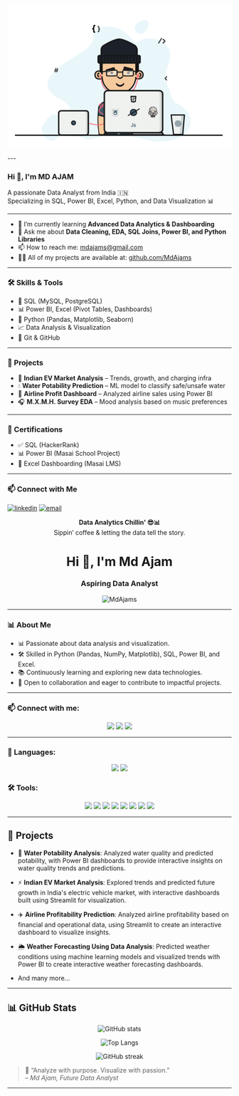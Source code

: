 <!-- Centered and resized GIF banner -->
<p align="center">
  <img src="https://raw.githubusercontent.com/AlaeddineMessadi/AlaeddineMessadi/main/web-developer-chilling.gif" 
       alt="Data Analytics Chillin'" 
       width="600" />
</p>
---

### Hi 👋, I'm **MD AJAM**

A passionate Data Analyst from India 🇮🇳  
Specializing in SQL, Power BI, Excel, Python, and Data Visualization 📊

---

- 🌱 I’m currently learning **Advanced Data Analytics & Dashboarding**
- 💬 Ask me about **Data Cleaning, EDA, SQL Joins, Power BI, and Python Libraries**
- 📫 How to reach me: [mdajams@gmail.com](mailto:mdajams@gmail.com)
- 👨‍💻 All of my projects are available at: [github.com/MdAjams](https://github.com/MdAjams)

---

### 🛠️ Skills & Tools

- 💾 SQL (MySQL, PostgreSQL)
- 📊 Power BI, Excel (Pivot Tables, Dashboards)
- 🐍 Python (Pandas, Matplotlib, Seaborn)
- 📈 Data Analysis & Visualization
- 📂 Git & GitHub

---

### 📌 Projects

- 🚗 **Indian EV Market Analysis** – Trends, growth, and charging infra
- 💧 **Water Potability Prediction** – ML model to classify safe/unsafe water
- 🛫 **Airline Profit Dashboard** – Analyzed airline sales using Power BI
- 🎧 **M.X.M.H. Survey EDA** – Mood analysis based on music preferences

---

### 📜 Certifications

- ✅ SQL (HackerRank)
- 📊 Power BI (Masai School Project)
- 📘 Excel Dashboarding (Masai LMS)

---

### 📫 Connect with Me

<p align="left">
  <a href="https://www.linkedin.com/in/mdajams" target="blank"><img align="center" src="https://cdn-icons-png.flaticon.com/512/174/174857.png" alt="linkedin" height="30" width="30" /></a>
  <a href="mailto:mdajams@gmail.com" target="blank"><img align="center" src="https://cdn-icons-png.flaticon.com/512/732/732200.png" alt="email" height="30" width="30" /></a>
</p>






<p align="center">
  <b>Data Analytics Chillin' 😎📊</b><br>
  Sippin’ coffee & letting the data tell the story.
</p>



<h1 align="center">Hi 👋, I'm Md Ajam</h1>
<h3 align="center">Aspiring Data Analyst</h3>

<p align="center">
  <img src="https://komarev.com/ghpvc/?username=MdAjams&label=Profile%20views&color=0e75b6&style=flat" alt="MdAjams" />
</p>

---

### 📊 About Me

- 📊 Passionate about data analysis and visualization.  
- 🛠️ Skilled in Python (Pandas, NumPy, Matplotlib), SQL, Power BI, and Excel.  
- 📚 Continuously learning and exploring new data technologies.  
- 🌱 Open to collaboration and eager to contribute to impactful projects.  

---

### 📫 Connect with me:

<p align="center">
  <a href="https://www.linkedin.com/in/mdajam/"><img src="https://img.shields.io/badge/LinkedIn-blue?logo=linkedin&style=for-the-badge" /></a>
  <a href="mailto:yourmail@example.com"><img src="https://img.shields.io/badge/Gmail-red?logo=gmail&style=for-the-badge" /></a>
  <a href="https://steady-custard-f9d466.netlify.app/"><img src="https://img.shields.io/badge/Portfolio-black?logo=firefox&style=for-the-badge" /></a>
</p>

---

### 🧠 Languages:
<p align="center">
  <img src="https://img.shields.io/badge/Python-3670A0?style=for-the-badge&logo=python&logoColor=ffdd54" />
  <img src="https://img.shields.io/badge/SQL-025E8C?style=for-the-badge&logo=sqlite&logoColor=white" />
</p>

### 🛠️ Tools:
<p align="center">
  <img src="https://img.shields.io/badge/MySQL-00758F?style=for-the-badge&logo=mysql&logoColor=white" />
  <img src="https://img.shields.io/badge/Pandas-150458?style=for-the-badge&logo=pandas&logoColor=white" />
  <img src="https://img.shields.io/badge/Numpy-013243?style=for-the-badge&logo=numpy&logoColor=white" />
  <img src="https://img.shields.io/badge/Matplotlib-11557C?style=for-the-badge&logo=matplotlib&logoColor=white" />
  <img src="https://img.shields.io/badge/PowerBI-F2C811?style=for-the-badge&logo=powerbi&logoColor=black" />
  <img src="https://img.shields.io/badge/Excel-217346?style=for-the-badge&logo=microsoft-excel&logoColor=white" />
  <img src="https://img.shields.io/badge/Git-F05032?style=for-the-badge&logo=git&logoColor=white" />
  <img src="https://img.shields.io/badge/GitHub-181717?style=for-the-badge&logo=github&logoColor=white" />
</p>

--- 
## 💼 Projects

  - 🎯 **Water Potability Analysis**: Analyzed water quality and predicted potability, with Power BI dashboards to provide interactive insights on water quality trends and predictions.
    
  - ⚡ **Indian EV Market Analysis**: Explored trends and predicted future growth in India's electric vehicle market, with interactive dashboards built using Streamlit for visualization.
  
  - ✈️ **Airline Profitability Prediction**: Analyzed airline profitability based on financial and operational data, using Streamlit to create an interactive dashboard to visualize insights.
  
  - 🌦️ **Weather Forecasting Using Data Analysis**: Predicted weather conditions using machine learning models and visualized trends with Power BI to create interactive weather forecasting dashboards.
  - And many more...



---


## 📊 GitHub Stats

<!-- GitHub Stats Card -->
<p align="center">
  <img src="https://github-readme-stats.vercel.app/api?username=MdAjams&show_icons=true&theme=radical" alt="GitHub stats"/>
</p>

<!-- Most Used Languages Card -->
<p align="center">
  <img src="https://github-readme-stats.vercel.app/api/top-langs/?username=MdAjams&layout=compact&theme=radical" alt="Top Langs"/>
</p>
<!-- GitHub Streak -->
<p align="center">
  <img src="https://github-readme-streak-stats.herokuapp.com/?user=MdAjams&theme=radical" alt="GitHub streak"/>
</p>

> 🚀 “Analyze with purpose. Visualize with passion.”  
> – *Md Ajam, Future Data Analyst*

---

